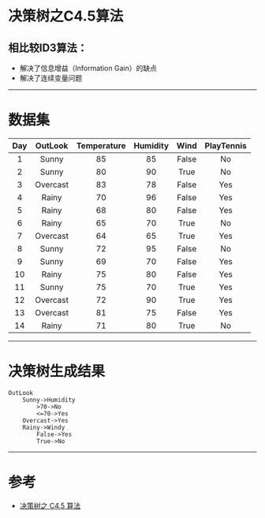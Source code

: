 # 决策树之C4.5算法
## 相比较ID3算法：
- 解决了信息增益（Information Gain）的缺点
- 解决了连续变量问题
----------------------------------------------

# 数据集
|  Day  |    OutLook      |   Temperature   |   Humidity   |   Wind   |  PlayTennis  |
| :---: | :-------------: | :-------------: | :----------: | :------: | :----------: |
| 1     | Sunny           | 85              | 85           | False    | No           |
| 2     | Sunny           | 80              | 90           | True     | No           |
| 3     | Overcast        | 83              | 78           | False    | Yes          |
| 4     | Rainy           | 70              | 96           | False    | Yes          |
| 5     | Rainy           | 68              | 80           | False    | Yes          |
| 6     | Rainy           | 65              | 70           | True     | No           |
| 7     | Overcast        | 64              | 65           | True     | Yes          |
| 8     | Sunny           | 72              | 95           | False    | No           |
| 9     | Sunny           | 69              | 70           | False    | Yes          |
| 10    | Rainy           | 75              | 80           | False    | Yes          |
| 11    | Sunny           | 75              | 70           | True     | Yes          |
| 12    | Overcast        | 72              | 90           | True     | Yes          |
| 13    | Overcast        | 81              | 75           | False    | Yes          |
| 14    | Rainy           | 71              | 80           | True     | No           |

-----------------------------------

# 决策树生成结果
```text
OutLook
    Sunny->Humidity
        >70->No
        <=70->Yes
    Overcast->Yes
    Rainy->Windy
        False->Yes
        True->No
```

-----------------------------------
# 参考
- [决策树之 C4.5 算法](http://blog.csdn.net/lemon_tree12138/article/details/51840361)